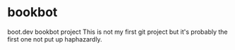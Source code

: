 # bookbot
boot.dev bookbot project
This is not my first git project but it's probably the first one not put up haphazardly.